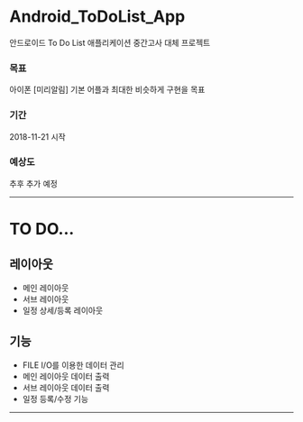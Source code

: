 # Android_ToDoList_App
안드로이드 To Do List 애플리케이션
중간고사 대체 프로젝트

### 목표
아이폰 [미리알림] 기본 어플과 최대한 비슷하게 구현을 목표

### 기간
2018-11-21 시작

### 예상도
추후 추가 예정

<hr/>


# TO DO...

## 레이아웃
* 메인 레이아웃 
* 서브 레이아웃
* 일정 상세/등록 레이아웃

## 기능
* FILE I/O를 이용한 데이터 관리
* 메인 레이아웃 데이터 출력
* 서브 레이아웃 데이터 출력
* 일정 등록/수정 기능

<hr/>
